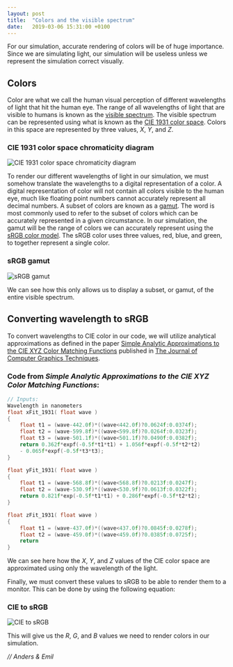 ```yaml
---
layout: post
title:  "Colors and the visible spectrum"
date:   2019-03-06 15:31:00 +0100
---
```


For our simulation, accurate rendering of colors will be of huge importance.
Since we are simulating light, our simulation will be useless unless we represent the simulation correct visually.

## Colors

Color are what we call the human visual perception of different wavelengths of light that hit the human eye. The range of all wavelengths of light that are visible to humans is known as the [visible spectrum](https://en.wikipedia.org/wiki/Visible_spectrum). The visible spectrum can be represented using what is known as the [CIE 1931 color space](https://en.wikipedia.org/wiki/CIE_1931_color_space). Colors in this space are represented by three values, *X*, *Y*, and *Z*.

### CIE 1931 color space chromaticity diagram
![CIE 1931 color space chromaticity diagram](/Darkside/assets/CIE1931xy.png)

To render our different wavelengths of light in our simulation, we must somehow translate the wavelengths to a digital representation of a color. A digital representation of color will not contain all colors visible to the human eye, much like floating point numbers cannot accurately represent all decimal numbers. A subset of colors are known as a [gamut](https://en.wikipedia.org/wiki/Gamut). The word is most commonly used to refer to the subset of colors which can be accurately represented in a given circumstance. In our simulation, the gamut will be the range of colors we can accurately represent using the [sRGB color model](https://en.wikipedia.org/wiki/RGB_color_model). The sRGB color uses three values, red, blue, and green, to together represent a single color.

### sRGB gamut
![sRGB gamut](/Darkside/assets/sRGBgamut.png)

We can see how this only allows us to display a subset, or gamut, of the entire visible spectrum.

## Converting wavelength to sRGB

To convert wavelengths to CIE color in our code, we will utilize analytical  approximations as defined in the paper [Simple Analytic Approximations to the CIE XYZ Color Matching Functions](http://jcgt.org/published/0002/02/01/) published in [The Journal of Computer Graphics Techniques](http://jcgt.org/).

### Code from *Simple Analytic Approximations to the CIE XYZ Color Matching Functions*:
```c
// Inputs:
Wavelength in nanometers
float xFit_1931( float wave )
{
    float t1 = (wave-442.0f)*((wave<442.0f)?0.0624f:0.0374f);
    float t2 = (wave-599.8f)*((wave<599.8f)?0.0264f:0.0323f);
    float t3 = (wave-501.1f)*((wave<501.1f)?0.0490f:0.0382f);
    return 0.362f*expf(-0.5f*t1*t1) + 1.056f*expf(-0.5f*t2*t2)
    - 0.065f*expf(-0.5f*t3*t3);
}

float yFit_1931( float wave )
{
    float t1 = (wave-568.8f)*((wave<568.8f)?0.0213f:0.0247f);
    float t2 = (wave-530.9f)*((wave<530.9f)?0.0613f:0.0322f);
    return 0.821f*exp(-0.5f*t1*t1) + 0.286f*expf(-0.5f*t2*t2);
}

float zFit_1931( float wave )
{
    float t1 = (wave-437.0f)*((wave<437.0f)?0.0845f:0.0278f);
    float t2 = (wave-459.0f)*((wave<459.0f)?0.0385f:0.0725f);
    return
}
```

We can see here how the *X*, *Y*, and *Z* values of the CIE color space are approximated using only the wavelength of the light.

Finally, we must convert these values to sRGB to be able to render them to a monitor. This can be done by using the following equation:

### CIE to sRGB
![CIE to sRGB](/Darkside/assets/cietosrgb.svg)

This will give us the *R*, *G*, and *B* values we need to render colors in our simulation.

*// Anders & Emil*
